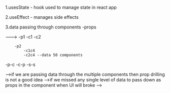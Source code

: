 1.usesState - hook used to manage state in react app

2.useEffect - manages side effects

3.data passing through components
-props

--->
        -p1
            -c1
            -c2

        -p2
            -c1c4
            -c2c4 --data 50 components

-p-c
-c-p
-s-s

-->if we are passing data through the multiple components then prop drilling is not a good idea
-->if we missed any single level of data to pass down as props in the component when UI will broke 
-->